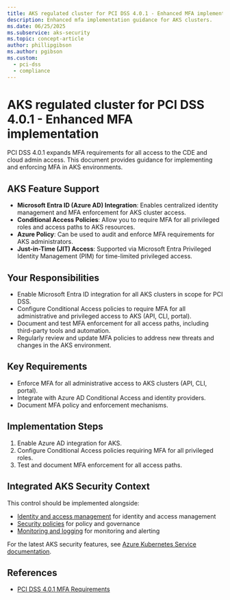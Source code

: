 ```yaml
---
title: AKS regulated cluster for PCI DSS 4.0.1 - Enhanced MFA implementation
description: Enhanced mfa implementation guidance for AKS clusters.
ms.date: 06/25/2025
ms.subservice: aks-security
ms.topic: concept-article
author: phillipgibson
ms.author: pgibson
ms.custom:
  - pci-dss
  - compliance
---
```


# AKS regulated cluster for PCI DSS 4.0.1 - Enhanced MFA implementation

PCI DSS 4.0.1 expands MFA requirements for all access to the CDE and cloud admin access. This document provides guidance for implementing and enforcing MFA in AKS environments.

## AKS Feature Support

- **Microsoft Entra ID (Azure AD) Integration**: Enables centralized identity management and MFA enforcement for AKS cluster access.
- **Conditional Access Policies**: Allow you to require MFA for all privileged roles and access paths to AKS resources.
- **Azure Policy**: Can be used to audit and enforce MFA requirements for AKS administrators.
- **Just-in-Time (JIT) Access**: Supported via Microsoft Entra Privileged Identity Management (PIM) for time-limited privileged access.

## Your Responsibilities

- Enable Microsoft Entra ID integration for all AKS clusters in scope for PCI DSS.
- Configure Conditional Access policies to require MFA for all administrative and privileged access to AKS (API, CLI, portal).
- Document and test MFA enforcement for all access paths, including third-party tools and automation.
- Regularly review and update MFA policies to address new threats and changes in the AKS environment.

## Key Requirements
- Enforce MFA for all administrative access to AKS clusters (API, CLI, portal).
- Integrate with Azure AD Conditional Access and identity providers.
- Document MFA policy and enforcement mechanisms.

## Implementation Steps
1. Enable Azure AD integration for AKS.
2. Configure Conditional Access policies requiring MFA for all privileged roles.
3. Test and document MFA enforcement for all access paths.


## Integrated AKS Security Context

This control should be implemented alongside:
- [Identity and access management](pci-dss-identity.md) for identity and access management
- [Security policies](pci-dss-policy.md) for policy and governance
- [Monitoring and logging](pci-dss-monitor.md) for monitoring and alerting

For the latest AKS security features, see [Azure Kubernetes Service documentation](/azure/aks/).

## References
- [PCI DSS 4.0.1 MFA Requirements](https://www.pcisecuritystandards.org/)


